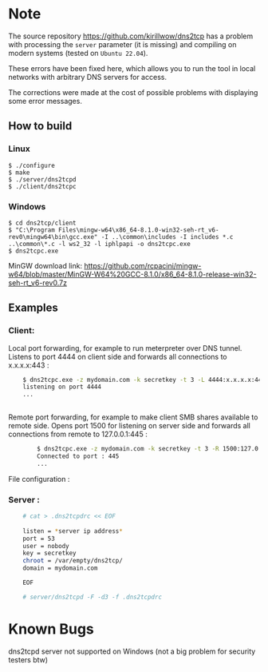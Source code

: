 
# Note

The source repository https://github.com/kirillwow/dns2tcp has a problem with processing the `server` parameter (it is missing) and compiling on modern systems (tested on `Ubuntu 22.04`).

These errors have been fixed here, which allows you to run the tool in local networks with arbitrary DNS servers for access.

The corrections were made at the cost of possible problems with displaying some error messages.

## How to build

### Linux

	$ ./configure
	$ make
	$ ./server/dns2tcpd
	$ ./client/dns2tcpc


### Windows

	$ cd dns2tcp/client
	$ "C:\Program Files\mingw-w64\x86_64-8.1.0-win32-seh-rt_v6-rev0\mingw64\bin\gcc.exe" -I ..\common\includes -I includes *.c ..\common\*.c -l ws2_32 -l iphlpapi -o dns2tcpc.exe
	$ dns2tcpc.exe

MinGW download link: https://github.com/rcpacini/mingw-w64/blob/master/MinGW-W64%20GCC-8.1.0/x86_64-8.1.0-release-win32-seh-rt_v6-rev0.7z

## Examples


### Client:


Local port forwarding, for example to run meterpreter over DNS tunnel.
Listens to port 4444 on client side and forwards all connections to x.x.x.x:443 :
```sh
	$ dns2tcpc.exe -z mydomain.com -k secretkey -t 3 -L 4444:x.x.x.x:443 -S <dns_server>
	listening on port 4444
	...
	
```


Remote port forwarding, for example to make client SMB shares available to remote side.
Opens port 1500 for listening on server side and forwards all connections from remote to 127.0.0.1:445 :
```sh
        $ dns2tcpc.exe -z mydomain.com -k secretkey -t 3 -R 1500:127.0.0.1:445 -S <dns_server>
        Connected to port : 445
        ...

```


File configuration :

### Server :

```sh
	# cat > .dns2tcpdrc << EOF
	
	listen = *server ip address*
	port = 53
	user = nobody
	key = secretkey
	chroot = /var/empty/dns2tcp/
	domain = mydomain.com

	EOF

	# server/dns2tcpd -F -d3 -f .dns2tcpdrc	

```

# Known Bugs

dns2tcpd server not supported on Windows (not a big problem for security testers btw)

